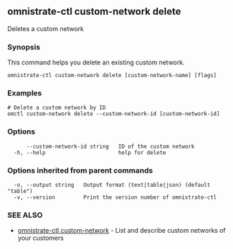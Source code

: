 ## omnistrate-ctl custom-network delete

Deletes a custom network

### Synopsis

This command helps you delete an existing custom network.

```
omnistrate-ctl custom-network delete [custom-network-name] [flags]
```

### Examples

```
# Delete a custom network by ID
omctl custom-network delete --custom-network-id [custom-network-id]
```

### Options

```
      --custom-network-id string   ID of the custom network
  -h, --help                       help for delete
```

### Options inherited from parent commands

```
  -o, --output string   Output format (text|table|json) (default "table")
  -v, --version         Print the version number of omnistrate-ctl
```

### SEE ALSO

- [omnistrate-ctl custom-network](omnistrate-ctl_custom-network.md) - List and describe custom networks of your customers
